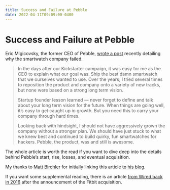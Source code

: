 ```yaml
---
title: Success and Failure at Pebble
date: 2022-04-11T09:09:00-0400
---
```

# Success and Failure at Pebble

Eric Migicovsky, the former CEO of Pebble, [wrote a post](https://medium.com/@ericmigi/why-pebble-failed-d7be937c6232) recently detailing why the smartwatch company failed.

> In the days after our Kickstarter campaign, it was easy for me as the CEO to explain what our goal was. Ship the best damn smartwatch that we ourselves wanted to use. Over the years, I tried several times to reposition the product and company onto a variety of new tracks, but none were based on a strong long term vision.
> 
> Startup founder lesson learned — never forget to define and talk about your long term vision for the future. When things are going well, it’s easy to get caught up in growth. But you need this to carry your company through hard times.
> 
> Looking back with hindsight, I should not have aggressively grown the company without a stronger plan. We should have just stuck to what we knew best and continued to build quirky, fun smartwatches for hackers. Pebble, the product, was and still is awesome.

The whole article is worth the read if you want to dive deep into the details behind Pebble’s start, rise, losses, and eventual acquisition.

My thanks to [Matt Birchler](https://twitter.com/mattbirchler?s=21) for initially linking this article [to his blog](https://birchtree.me/blog/why-pebble-failed/).

If you want some supplemental reading, there is an article [from Wired back in 2016](https://www.wired.com/2016/12/the-inside-story-behind-pebbles-demise/) after the announcement of the Fitbit acquisition.
